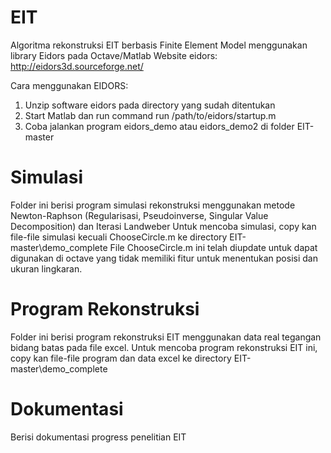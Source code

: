 # EIT
Algoritma rekonstruksi EIT berbasis Finite Element Model menggunakan library Eidors pada Octave/Matlab
Website eidors: http://eidors3d.sourceforge.net/

Cara menggunakan EIDORS:
1. Unzip software eidors pada directory yang sudah ditentukan
2. Start Matlab dan run command run /path/to/eidors/startup.m
3. Coba jalankan program eidors_demo atau eidors_demo2 di folder EIT-master

# Simulasi
Folder ini berisi program simulasi rekonstruksi menggunakan metode Newton-Raphson (Regularisasi, Pseudoinverse, Singular Value Decomposition) dan Iterasi Landweber
Untuk mencoba simulasi, copy kan file-file simulasi kecuali ChooseCircle.m ke directory EIT-master\demo_complete
File ChooseCircle.m ini telah diupdate untuk dapat digunakan di octave yang tidak memiliki fitur untuk menentukan posisi dan ukuran lingkaran.

# Program Rekonstruksi
Folder ini berisi program rekonstruksi EIT menggunakan data real tegangan bidang batas pada file excel.
Untuk mencoba program rekonstruksi EIT ini, copy kan file-file program dan data excel ke directory EIT-master\demo_complete

# Dokumentasi
Berisi dokumentasi progress penelitian EIT
